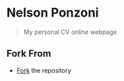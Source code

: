 # Nelson Ponzoni

> My personal CV online webpage

## Fork From

- [Fork](https://github.com/sharu725/online-cv/) the repository
